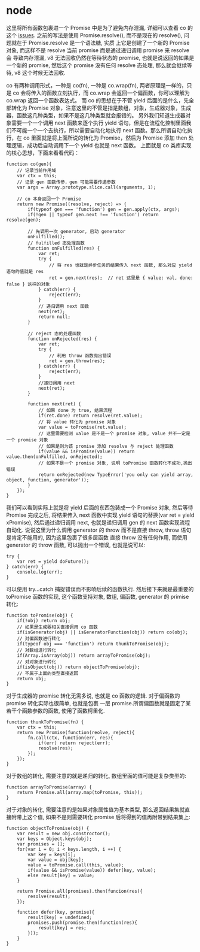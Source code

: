  # node

这里将所有函数包裹进一个 Promise 中是为了避免内存泄漏, 详细可以查看 co 的这个 [issues](https://github.com/tj/co/issues/180).
之前的写法是使用 Promise.resolve(), 而不是现在的 resolve(), 问题就在于 Promise.resolve 是一个语法糖, 实质
上它是创建了一个新的 Promise 对象, 而这样不是 resolve 当前 promise 而是通过递归调用 promise 来 resolve 会
导致内存泄漏, v8 无法回收仍然在等待状态的 promise, 也就是说返回的如果是一个新的 promise, 然后这个 promise
没有任何 resolve 态处理, 那么就会继续等待, v8 这个时候无法回收.

co 有两种调用形式，一种是 co(fn), 一种是 co.wrap(fn), 两者原理是一样的，只是 co 会将传入的函数立刻执行，而 co.wrap 会返回一个偏函数，你可以理解为 co.wrap 返回一个函数表达式。
而 co 的思想在于不管 yield 后面的是什么，先全部转化为 Promise 对象，注意这里的不管是指是数组，对象，生成器对象，生成器，函数这几种类型，如果不是这几种类型就会报错的。
另外我们知道生成器对象需要一个一个调用 next 函数来逐个执行 yield 语句，但是在流程化控制里面我们不可能一个一个去执行，所以需要自动化地执行 next 函数。那么所谓自动化执行，在 co 里面就是将上面所说的转化为 Promise，然后为 Promise
添加 then 处理逻辑，成功后自动调用下一个 yield 也就是 next 函数。
上面就是 co 类库实现的核心思想，下面来看看代码：
```
function co(gen){
    // 记录当前作用域
    var ctx = this;
    // 记录 gen 函数传参，gen 可能需要传递参数
    var args = Array.prototype.slice.call(arguments, 1);

    // co 本身返回一个 Promise
    return new Promise((resolve, reject) => {
        if(typeof gen === 'function') gen = gen.apply(ctx, args);
        if(!gen || typeof gen.next !== 'function') return resolve(gen);
        
        // 先调用一次 generator, 启动 generator
        onFulfilled();
        // fulfilled 态处理函数
        function onFulfilled(res) {
            var ret;
            try {
                // 将 res 也就是异步任务的结果传入 next 函数, 那么对应 yield 语句的值就是 res
                ret = gen.next(res);  // ret 这里是 { value: val, done: false } 这样的对象
            } catch(err) {
                reject(err);
            }
            // 递归调用 next 函数
            next(ret);
            return null;
        }
        
        // reject 态的处理函数
        function onRejected(res) {
            var ret;
            try {
                // 利用 throw 函数抛出错误
                ret = gen.throw(res);
            } catch(err) {
                reject(err);
            }
            //递归调用 next
            next(ret);
        }
        
        function next(ret) {
            // 如果 done 为 true, 结束流程
            if(ret.done) return resolve(ret.value);
            // 将 value 转化为 promise 对象
            var value = toPromise(ret.value);
            // 这里需要检测 value 是不是一个 promise 对象, value 并不一定是一个 promise 对象
            // 如果是则为该 promise 添加 resolve 与 reject 处理函数
            if(value && isPromise(value)) return value.then(onFulfilled, onRejected);
            // 如果不是一个 promise 对象, 说明 toPromise 函数转化不成功,抛出错误
            return onRejected(new TypeError('you only can yield array, object, function, generator'));
        }
    });
}
```
我们可以看到实际上就是将 yield 后面的东西包装成一个 Promise 对象, 然后等待 Promise 完成之后, 将结果传入
next 函数中实现 yield 语句的替换(var ret = yield xPromise), 然后通过递归调用 next, 也就是递归调用 gen 的
next 函数实现流程自动化.
说说这里为什么调用 generator 的 throw 而不是直接 throw, throw 语句是肯定不能用的, 因为这里包裹了很多层函数
直接 throw 没有任何作用, 而使用 generator 的 throw 函数, 可以抛出一个错误, 也就是说可以:
```
try {
    var ret = yield doFuture();
} catch(err) {
    console.log(err);
}
```
可以使用 try...catch 捕捉错误而不影响后续的函数执行.
然后接下来就是最重要的 toPromise 函数的实现, 这个函数支持对象, 数组, 偏函数, generator 的 primise 转化:
```
function toPromise(obj) {
    if(!obj) return obj;
    // 如果是生成器相关直接调用 co 函数
    if(isGenerator(obj) || isGeneratorFunction(obj)) return co(obj);
    // 对偏函数进行转化
    if(typeof obj === 'function') return thunkToPromise(obj);
    // 对数组进行转化
    if(Array.isArray(obj)) return arrayToPromise(obj);
    // 对对象进行转化
    if(isObject(obj)) return objectToPromise(obj);
    // 不属于上面的类型直接返回
    return obj;
}
```
对于生成器的 promise 转化无需多说, 也就是 co 函数的逻辑. 对于偏函数的 promise 转化实际也很简单, 也就是包裹
一层 promise.所谓偏函数就是固定了某若干个函数参数的函数, 使用了函数柯里化.
```
function thunkToPromise(fn) {
    var ctx = this;
    return new Promise(function(reolve, reject){
        fn.call(ctx, function(err, res){
            if(err) return reject(err);
            resolve(res);
        });
    });
}
```
对于数组的转化, 需要注意的就是递归的转化, 数组里面的值可能是复杂类型的:
```
function arrayToPromise(array) {
    return Promise.all(array.map(toPromise, this));
}
```
对于对象的转化, 需要注意的是如果对象属性值为基本类型, 那么返回结果集就直接附带上这个值, 如果不是则需要转化
promise 后将得到的值再附带到结果集上:
```
function objectToPromise(obj) {
    var result = new obj.constroctor();
    var keys = Object.keys(obj);
    var promises = [];
    for(var i = 0; i < keys.length, i ++) {
        var key = keys[i];
        var value = obj[key];
        value = toPromise.call(this, value);
        if(value && isPromise(value)) defer(key, value);
        else result[key] = value;
    }
    
    return Promise.all(promises).then(funcion(res){
        resolve(result);
    });
    
    function defer(key, promise){
        result[key] = undefined;
        promises.push(promise.then(function(res){
            result[key] = res;
        }));
    }
}
```